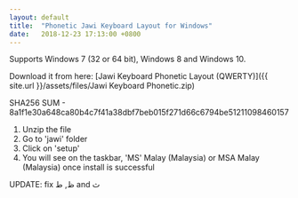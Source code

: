 ```yaml
---
layout: default
title:  "Phonetic Jawi Keyboard Layout for Windows"
date:   2018-12-23 17:13:00 +0800
---
```


Supports Windows 7 (32 or 64 bit), Windows 8 and Windows 10.

Download it from here:
[Jawi Keyboard Phonetic Layout (QWERTY)]({{ site.url }}/assets/files/Jawi Keyboard Phonetic.zip)

SHA256 SUM - 8a1f1e30a648ca80b4c7f41a38dbf7beb015f271d66c6794be51211098460157

1. Unzip the file
2. Go to 'jawi' folder
3. Click on 'setup'
4. You will see on the taskbar, 'MS' Malay (Malaysia) or MSA Malay (Malaysia) once install is successful

UPDATE: fix ظ, ط and ث
